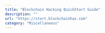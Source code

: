 ```yaml
---
title: "Blockchain Hacking QuickStart Guide"
description: ""
url: "https://start.blockchainhax.com"
category: "Miscellaneous"
---
```

